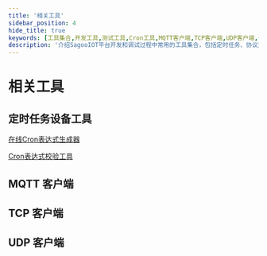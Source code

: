 ```yaml
---
title: '相关工具'
sidebar_position: 4
hide_title: true
keywords: [工具集合,开发工具,测试工具,Cron工具,MQTT客户端,TCP客户端,UDP客户端,调试工具,开发助手,在线工具]
description: '介绍SagooIOT平台开发和调试过程中常用的工具集合，包括定时任务、协议测试等各类实用工具。'
---
```


# 相关工具

## 定时任务设备工具

 [在线Cron表达式生成器](https://cron.qqe2.com/)

[Cron表达式校验工具](https://www.bejson.com/othertools/cronvalidate/)

## MQTT 客户端


## TCP 客户端


## UDP 客户端
